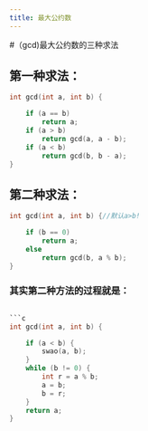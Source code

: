 ```yaml
---
title: 最大公约数
---
```


#（gcd)最大公约数的三种求法
<!-- more -->
## 第一种求法：

```c
int gcd(int a, int b) {

	if (a == b)
		return a;
	if (a > b)
		return gcd(a, a - b);
	if (a < b)
		return gcd(b, b - a);
}
```
## 第二种求法：

```c
int gcd(int a, int b) {//默认a>b!

	if (b == 0)
		return a;
	else
		return gcd(b, a % b);
}
```

### 其实第二种方法的过程就是：

```c

​```c
int gcd(int a, int b) {

	if (a < b) {
		swao(a, b);
	}
	while (b != 0) {
		int r = a % b;
		a = b;
		b = r;
	}
	return a;
}
```

```

```